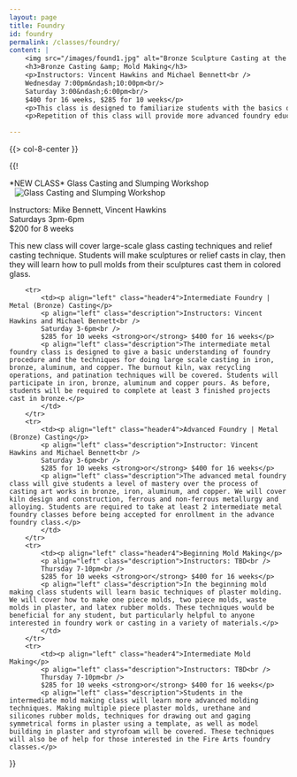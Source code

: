 ```yaml
---
layout: page
title: Foundry
id: foundry 
permalink: /classes/foundry/
content: |
    <img src="/images/found1.jpg" alt="Bronze Sculpture Casting at the Fire Arts Center">
    <h3>Bronze Casting &amp; Mold Making</h3>
    <p>Instructors: Vincent Hawkins and Michael Bennett<br />
    Wednesday 7:00pm&ndash;10:00pm<br/>
    Saturday 3:00&ndash;6:00pm<br/>
    $400 for 16 weeks, $285 for 10 weeks</p>
    <p>This class is designed to familiarize students with the basics of lost wax casting process. Depending on the project students will learn wax casting and working technique, gating and venting, ceramic shell and investment molding techniques. Students will be required to complete at least 3 finished projects.</p>
    <p>Repetition of this class will provide more advanced foundry education.</p>

---
```


{{> col-8-center }}

{{!

<p align="left" class="header4">*NEW CLASS* Glass Casting and Slumping Workshop<img src="Images/glass-casting.jpg" style="margin-left: 10px;" class="floatright" alt="Glass Casting and Slumping Workshop" title="Glass Casting and Slumping Workshop"></p>
<p align="left" class="description">Instructors: Mike Bennett, Vincent Hawkins<br>
Saturdays 3pm-6pm<br>
$200 for 8 weeks</p>
<p align="left" class="description">This new class will cover large-scale glass casting techniques and relief casting technique. Students will make sculptures or relief casts in clay, then they will learn how to pull molds from their sculptures cast them in colored glass.</p>

        <tr>
            <td><p align="left" class="header4">Intermediate Foundry | Metal (Bronze) Casting</p>
            <p align="left" class="description">Instructors: Vincent Hawkins and Michael Bennett<br />
            Saturday 3-6pm<br />
            $285 for 10 weeks <strong>or</strong> $400 for 16 weeks</p>
            <p align="left" class="description">The intermediate metal foundry class is designed to give a basic understanding of foundry procedure and the techniques for doing large scale casting in iron, bronze, aluminum, and copper. The burnout kiln, wax recycling operations, and patination techniques will be covered. Students will participate in iron, bronze, aluminum and copper pours. As before, students will be required to complete at least 3 finished projects cast in bronze.</p>
            </td>
        </tr>
        <tr>
            <td><p align="left" class="header4">Advanced Foundry | Metal (Bronze) Casting</p>
            <p align="left" class="description">Instructor: Vincent Hawkins and Michael Bennett<br />
            Saturday 3-6pm<br />
            $285 for 10 weeks <strong>or</strong> $400 for 16 weeks</p>
            <p align="left" class="description">The advanced metal foundry class will give students a level of mastery over the process of casting art works in bronze, iron, aluminum, and copper. We will cover kiln design and construction, ferrous and non-ferrous metallurgy and alloying. Students are required to take at least 2 intermediate metal foundry classes before being accepted for enrollment in the advance foundry class.</p>
            </td>
        </tr>
        <tr>
            <td><p align="left" class="header4">Beginning Mold Making</p>
            <p align="left" class="description">Instructors: TBD<br />
            Thursday 7-10pm<br />
            $285 for 10 weeks <strong>or</strong> $400 for 16 weeks</p>
            <p align="left" class="description">In the beginning mold making class students will learn basic techniques of plaster molding. We will cover how to make one piece molds, two piece molds, waste molds in plaster, and latex rubber molds. These techniques would be beneficial for any student, but particularly helpful to anyone interested in foundry work or casting in a variety of materials.</p>
            </td>
        </tr>
        <tr>
            <td><p align="left" class="header4">Intermediate Mold Making</p>
            <p align="left" class="description">Instructors: TBD<br />
            Thursday 7-10pm<br />
            $285 for 10 weeks <strong>or</strong> $400 for 16 weeks</p>
            <p align="left" class="description">Students in the intermediate mold making class will learn more advanced molding techniques. Making multiple piece plaster molds, urethane and silicones rubber molds, techniques for drawing out and gaging symmetrical forms in plaster using a template, as well as model building in plaster and styrofoam will be covered. These techniques will also be of help for those interested in the Fire Arts foundry classes.</p>

}}
